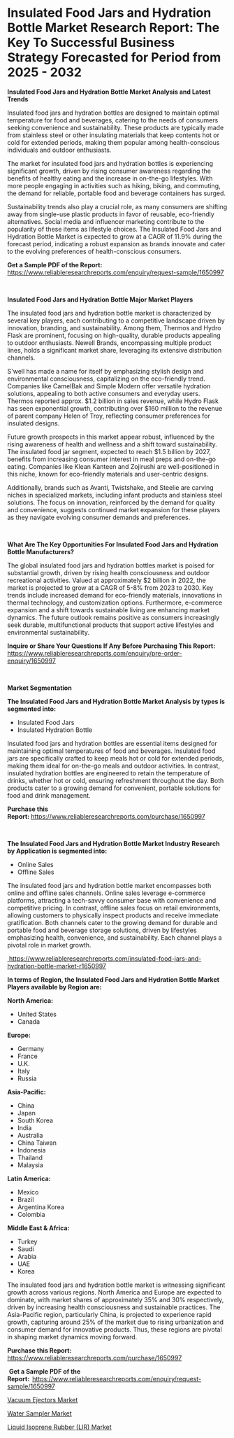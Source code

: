 <p><h1>Insulated Food Jars and Hydration Bottle Market Research Report: The Key To Successful Business Strategy Forecasted for Period from 2025 - 2032</h1></p><p><strong>Insulated Food Jars and Hydration Bottle Market Analysis and Latest Trends</strong></p>
<p><p>Insulated food jars and hydration bottles are designed to maintain optimal temperature for food and beverages, catering to the needs of consumers seeking convenience and sustainability. These products are typically made from stainless steel or other insulating materials that keep contents hot or cold for extended periods, making them popular among health-conscious individuals and outdoor enthusiasts. </p><p>The market for insulated food jars and hydration bottles is experiencing significant growth, driven by rising consumer awareness regarding the benefits of healthy eating and the increase in on-the-go lifestyles. With more people engaging in activities such as hiking, biking, and commuting, the demand for reliable, portable food and beverage containers has surged. </p><p>Sustainability trends also play a crucial role, as many consumers are shifting away from single-use plastic products in favor of reusable, eco-friendly alternatives. Social media and influencer marketing contribute to the popularity of these items as lifestyle choices. The Insulated Food Jars and Hydration Bottle Market is expected to grow at a CAGR of 11.9% during the forecast period, indicating a robust expansion as brands innovate and cater to the evolving preferences of health-conscious consumers.</p></p>
<p><strong>Get a Sample PDF of the Report:&nbsp;</strong> <a href="https://www.reliableresearchreports.com/enquiry/request-sample/1650997?utm_campaign=3518&utm_medium=2&utm_source=Github&utm_content=ia&utm_term=23032025&utm_id=insulated-food-jars-and-hydration-bottle">https://www.reliableresearchreports.com/enquiry/request-sample/1650997</a></p>
<p>&nbsp;</p>
<p><strong>Insulated Food Jars and Hydration Bottle Major Market Players</strong></p>
<p><p>The insulated food jars and hydration bottle market is characterized by several key players, each contributing to a competitive landscape driven by innovation, branding, and sustainability. Among them, Thermos and Hydro Flask are prominent, focusing on high-quality, durable products appealing to outdoor enthusiasts. Newell Brands, encompassing multiple product lines, holds a significant market share, leveraging its extensive distribution channels.</p><p>S'well has made a name for itself by emphasizing stylish design and environmental consciousness, capitalizing on the eco-friendly trend. Companies like CamelBak and Simple Modern offer versatile hydration solutions, appealing to both active consumers and everyday users. Thermos reported approx. $1.2 billion in sales revenue, while Hydro Flask has seen exponential growth, contributing over $160 million to the revenue of parent company Helen of Troy, reflecting consumer preferences for insulated designs.</p><p>Future growth prospects in this market appear robust, influenced by the rising awareness of health and wellness and a shift toward sustainability. The insulated food jar segment, expected to reach $1.5 billion by 2027, benefits from increasing consumer interest in meal preps and on-the-go eating. Companies like Klean Kanteen and Zojirushi are well-positioned in this niche, known for eco-friendly materials and user-centric designs.</p><p>Additionally, brands such as Avanti, Twistshake, and Steelie are carving niches in specialized markets, including infant products and stainless steel solutions. The focus on innovation, reinforced by the demand for quality and convenience, suggests continued market expansion for these players as they navigate evolving consumer demands and preferences.</p></p>
<p>&nbsp;</p>
<p><strong>What Are The Key Opportunities For Insulated Food Jars and Hydration Bottle Manufacturers?</strong></p>
<p><p>The global insulated food jars and hydration bottles market is poised for substantial growth, driven by rising health consciousness and outdoor recreational activities. Valued at approximately $2 billion in 2022, the market is projected to grow at a CAGR of 5-8% from 2023 to 2030. Key trends include increased demand for eco-friendly materials, innovations in thermal technology, and customization options. Furthermore, e-commerce expansion and a shift towards sustainable living are enhancing market dynamics. The future outlook remains positive as consumers increasingly seek durable, multifunctional products that support active lifestyles and environmental sustainability.</p></p>
<p><strong>Inquire or Share Your Questions If Any Before Purchasing This Report:</strong> <a href="https://www.reliableresearchreports.com/enquiry/pre-order-enquiry/1650997?utm_campaign=3518&utm_medium=2&utm_source=Github&utm_content=ia&utm_term=23032025&utm_id=insulated-food-jars-and-hydration-bottle">https://www.reliableresearchreports.com/enquiry/pre-order-enquiry/1650997</a></p>
<p>&nbsp;</p>
<p><strong>Market Segmentation</strong></p>
<p><strong>The Insulated Food Jars and Hydration Bottle Market Analysis by types is segmented into:</strong></p>
<p><ul><li>Insulated Food Jars</li><li>Insulated Hydration Bottle</li></ul></p>
<p><p>Insulated food jars and hydration bottles are essential items designed for maintaining optimal temperatures of food and beverages. Insulated food jars are specifically crafted to keep meals hot or cold for extended periods, making them ideal for on-the-go meals and outdoor activities. In contrast, insulated hydration bottles are engineered to retain the temperature of drinks, whether hot or cold, ensuring refreshment throughout the day. Both products cater to a growing demand for convenient, portable solutions for food and drink management.</p></p>
<p><strong>Purchase this Report:&nbsp;</strong><a href="https://www.reliableresearchreports.com/purchase/1650997?utm_campaign=3518&utm_medium=2&utm_source=Github&utm_content=ia&utm_term=23032025&utm_id=insulated-food-jars-and-hydration-bottle">https://www.reliableresearchreports.com/purchase/1650997</a></p>
<p>&nbsp;</p>
<p><strong>The Insulated Food Jars and Hydration Bottle Market Industry Research by Application is segmented into:</strong></p>
<p><ul><li>Online Sales</li><li>Offline Sales</li></ul></p>
<p><p>The insulated food jars and hydration bottle market encompasses both online and offline sales channels. Online sales leverage e-commerce platforms, attracting a tech-savvy consumer base with convenience and competitive pricing. In contrast, offline sales focus on retail environments, allowing customers to physically inspect products and receive immediate gratification. Both channels cater to the growing demand for durable and portable food and beverage storage solutions, driven by lifestyles emphasizing health, convenience, and sustainability. Each channel plays a pivotal role in market growth.</p></p>
<p><a href="https://www.reliableresearchreports.com/insulated-food-jars-and-hydration-bottle-market-r1650997?utm_campaign=3518&utm_medium=2&utm_source=Github&utm_content=ia&utm_term=23032025&utm_id=insulated-food-jars-and-hydration-bottle">&nbsp;https://www.reliableresearchreports.com/insulated-food-jars-and-hydration-bottle-market-r1650997</a></p>
<p><strong>In terms of Region, the Insulated Food Jars and Hydration Bottle Market Players available by Region are:</strong></p>
<p>
    <p> <strong> North America: </strong>
        <ul>
            <li>United States</li>
            <li>Canada</li>
        </ul>
        </p> 
    <p> <strong> Europe: </strong>
        <ul>
            <li>Germany</li>
            <li>France</li>
            <li>U.K.</li>
            <li>Italy</li>
            <li>Russia</li>
        </ul>
        </p> 
    <p> <strong> Asia-Pacific: </strong>
        <ul>
            <li>China</li>
            <li>Japan</li>
            <li>South Korea</li>
            <li>India</li>
            <li>Australia</li>
            <li>China Taiwan</li>
            <li>Indonesia</li>
            <li>Thailand</li>
            <li>Malaysia</li>
        </ul>
        </p> 
    <p> <strong> Latin America: </strong>
        <ul>
            <li>Mexico</li>
            <li>Brazil</li>
            <li>Argentina Korea</li>
            <li>Colombia</li>
        </ul>
        </p> 
    <p> <strong> Middle East & Africa: </strong>
        <ul>
            <li>Turkey</li>
            <li>Saudi</li>
            <li>Arabia</li>
            <li>UAE</li>
            <li>Korea</li>
        </ul>
    </p>
    </p>
<p><p>The insulated food jars and hydration bottle market is witnessing significant growth across various regions. North America and Europe are expected to dominate, with market shares of approximately 35% and 30% respectively, driven by increasing health consciousness and sustainable practices. The Asia-Pacific region, particularly China, is projected to experience rapid growth, capturing around 25% of the market due to rising urbanization and consumer demand for innovative products. Thus, these regions are pivotal in shaping market dynamics moving forward.</p></p>
<p><strong>Purchase this Report: </strong><a href="https://www.reliableresearchreports.com/purchase/1650997?utm_campaign=3518&utm_medium=2&utm_source=Github&utm_content=ia&utm_term=23032025&utm_id=insulated-food-jars-and-hydration-bottle">https://www.reliableresearchreports.com/purchase/1650997</a></p>
<p>&nbsp;<strong>Get a Sample PDF of the Report:&nbsp;&nbsp;</strong><a href="https://www.reliableresearchreports.com/enquiry/request-sample/1650997?utm_campaign=3518&utm_medium=2&utm_source=Github&utm_content=ia&utm_term=23032025&utm_id=insulated-food-jars-and-hydration-bottle">https://www.reliableresearchreports.com/enquiry/request-sample/1650997</a></p>
<p><strong></strong></p>
<p><p><a href="https://www.linkedin.com/pulse/unlocking-insights-vacuum-ejectors-market-2025-2032-43-19ctf?utm_campaign=3518&utm_medium=2&utm_source=Github&utm_content=ia&utm_term=23032025&utm_id=insulated-food-jars-and-hydration-bottle">Vacuum Ejectors Market</a></p><p><a href="https://www.linkedin.com/pulse/exploring-water-sampler-market-dynamics-global-trends-mykbf?utm_campaign=3518&utm_medium=2&utm_source=Github&utm_content=ia&utm_term=23032025&utm_id=insulated-food-jars-and-hydration-bottle">Water Sampler Market</a></p><p><a href="https://github.com/weisonmanych/Market-Research-Report-List-1/blob/main/liquid-isoprene-rubber-lir-market.md?utm_campaign=3518&utm_medium=2&utm_source=Github&utm_content=ia&utm_term=23032025&utm_id=insulated-food-jars-and-hydration-bottle">Liquid Isoprene Rubber (LIR) Market</a></p></p>